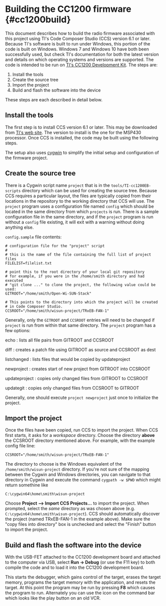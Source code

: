 # Building the CC1200 firmware  {#cc1200build}
This document describes how to build the radio firmware associated with this project using TI's Code Composer Studio (CCS) version 6.1 or later.  Because TI's software is built to run under Windows, this portion of the code is built on Windows.  Windows 7 and Windows 10 have both been successfully used, but check TI's documentation for both the latest version and details on which operating systems and versions are supported.  The code is intended to be run on [TI's CC1200 Development Kit](http://www.ti.com/tool/cc1200dk).  The steps are:

  1. Install the tools
  2. Create the source tree
  3. Import the project
  4. Build and flash the software into the device

These steps are each described in detail below.

## Install the tools 
The first step is to install CCS version 6.1 or later.  This may be downloaded from [TI's web site](http://www.ti.com/tool/ccstudio).  The version to install is the one for the MSP430 processor.  Once CCS is installed, the code may be built using the following steps.

The setup also uses [cygwin](https://www.cygwin.com) to simplify the initial setup and configuration of the firmware project.

## Create the source tree 
There is a Cygwin script name `project` that is in the `tools/TI-cc1200EB-scripts` directory which can be used for creating the source tree.  Because CCS requires a particular layout, the files are typically copied from their locations in the repository to the working directory that CCS will use.  The `project` program uses a configuration file named `config` which should be located in the same directory from which `projects` is run.  There is a sample configuration file in the same directory, and if the `project` program is run without a `config` file existing, it will exit with a warning without doing anything else.  

`config.sample` file contents:

    # configuration file for the "project" script
    #
    # this is the name of the file containing the full list of project files
    FILELIST=filelist.txt

    # point this to the root directory of your local git repository
    # for example, if you were in the /home/smith directory and had executed
    # "git clone ..." to clone the project, the following value could be used:
    GITROOT="/home/smith/Open-Wi-SUN-Stack"

    # This points to the directory into which the project will be created
    # in Code Composer Studio.
    CCSROOT="/home/smith/wisun-project/TRxEB-FAN-1"

Generally, only the `GITROOT` and `CCSROOT` entries will need to be changed if `project` is run from within that same directory.  The `project` program has a few options:

echo
: lists all file pairs from GITROOT and CCSROOT

diff
: creates a patch file using GITROOT as source and CCSROOT as dest

listchanged
: lists files that would be copied by updateproject

newproject
: creates start of new project from GITROOT into CCSROOT

updateproject
: copies only changed files from GITROOT to CCSROOT

updategit
: copies only changed files from CCSROOT to GITROOT

Generally, one should execute `project newproject` just once to initialize the project.

## Import the project
Once the files have been copied, run CCS to import the project.  When CCS first starts, it asks for a *workspace* directory.  Choose the directory **above** the CCSROOT directory mentioned above.  For example, with the example config file line:

    CCSROOT="/home/smith/wisun-project/TRxEB-FAN-1"

The directory to choose is the Windows equivalent of the `/home/smith/wisun-project` directory.  If you're not sure of the mapping between the Cygwin and Windows directories, you can navigate to that directory in Cygwin and execute the command `cygpath -w $PWD` which might return somethine like

    C:\cygwin64\home\smith\wisun-project

Choose **Project --> Import CCS Projects...** to import the project.  When prompted, select the *same* directory as was chosen above (e.g. `C:\cygwin64\home\smith\wisun-project`).  CCS should automatically discover the project (named TRxEB-FAN-1 in the example above).  Make sure the "copy files into directory" box is unchecked and select the "Finish" button to import the project.  

## Build and flash the software into the device
With the USB-FET attached to the CC1200 development board and attached to the computer via USB, select **Run -> Debug** (or use the F11 key) to both compile the code and to load it into the CC1200 development board.

This starts the debugger, which gains control of the target, erases the target memory, programs the target memory with the application, and resets the target.  At this point the program may be run by pressing **F8**  which causes the program to run. Alternately you can use the icon on the command bar which looks like the play button on an old VCR.
